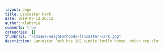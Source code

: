 ```yaml
---
layout: page
title: Lancaster Park
date: 2019-07-12 20:13
author: Klahanie
comments: true
categories: []
thumbnail: "/images/neighborhoods/lancaster-park.jpg"
description: Lancaster Park has 101 single family homes, which are close to the Lancaster Park and Winslow Place recreation areas and play structures. The Lancaster Park neighborhood also has access to the paved perimeter trail that runs around Klahanie.
---
```

<object type="image/svg+xml" data="{{site.url}}/images/neighborhoods/lancaster-park.svg" class="img-fluid"/>
